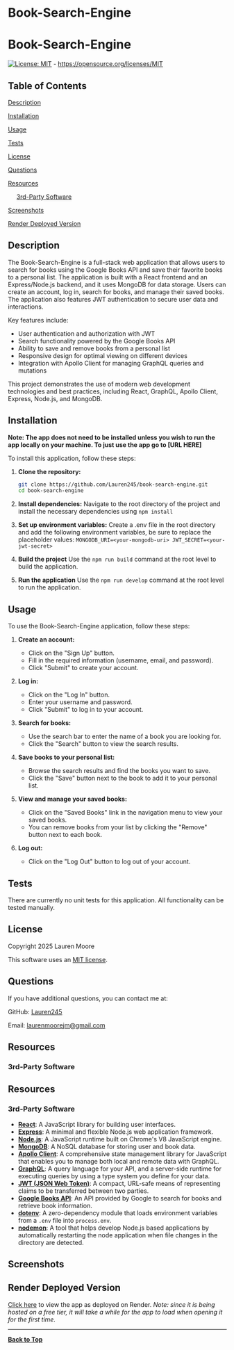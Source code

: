 # Book-Search-Engine
# Book-Search-Engine

[![License: MIT](https://img.shields.io/badge/License-MIT-yellow.svg)](https://opensource.org/licenses/MIT) - https://opensource.org/licenses/MIT

## Table of Contents 
[Description](#description)

[Installation](#installation)

[Usage](#usage)

[Tests](#tests)

[License](#license)

[Questions](#questions)

[Resources](#resources)

&nbsp;&nbsp;&nbsp;&nbsp;&nbsp;[3rd-Party Software](#3rd-party-software)

[Screenshots](#screenshots)

[Render Deployed Version](#render-deployed-version)


## Description
The Book-Search-Engine is a full-stack web application that allows users to search for books using the Google Books API and save their favorite books to a personal list. The application is built with a React frontend and an Express/Node.js backend, and it uses MongoDB for data storage. Users can create an account, log in, search for books, and manage their saved books. The application also features JWT authentication to secure user data and interactions.

Key features include:
- User authentication and authorization with JWT
- Search functionality powered by the Google Books API
- Ability to save and remove books from a personal list
- Responsive design for optimal viewing on different devices
- Integration with Apollo Client for managing GraphQL queries and mutations

This project demonstrates the use of modern web development technologies and best practices, including React, GraphQL, Apollo Client, Express, Node.js, and MongoDB.

## Installation
**Note: The app does not need to be installed unless you wish to run the app locally on your machine. To just use the app go to [URL HERE]** 

To install this application, follow these steps:
1. **Clone the repository:**
   ```sh
   git clone https://github.com/Lauren245/book-search-engine.git
   cd book-search-engine

2. **Install dependencies:** Navigate to the root directory of the project and install the necessary dependencies using ```npm install```

3. **Set up environment variables:** Create a .env file in the root directory and add the following environment variables, be sure to replace the placeholder values: 
```MONGODB_URI=<your-mongodb-uri> JWT_SECRET=<your-jwt-secret>```

4. **Build the project** Use the ```npm run build``` command at the root level to build the application.

5. **Run the application** Use the ```npm run develop``` command at the root level to run the application.

## Usage
To use the Book-Search-Engine application, follow these steps:

1. **Create an account:**
   - Click on the "Sign Up" button.
   - Fill in the required information (username, email, and password).
   - Click "Submit" to create your account.

2. **Log in:**
   - Click on the "Log In" button.
   - Enter your username and password.
   - Click "Submit" to log in to your account.

3. **Search for books:**
   - Use the search bar to enter the name of a book you are looking for.
   - Click the "Search" button to view the search results.

4. **Save books to your personal list:**
   - Browse the search results and find the books you want to save.
   - Click the "Save" button next to the book to add it to your personal list.

5. **View and manage your saved books:**
   - Click on the "Saved Books" link in the navigation menu to view your saved books.
   - You can remove books from your list by clicking the "Remove" button next to each book.

6. **Log out:**
   - Click on the "Log Out" button to log out of your account.

## Tests
There are currently no unit tests for this application. All functionality can be tested manually.

## License
Copyright 2025 Lauren Moore

This software uses an [MIT license](https://opensource.org/license/MIT).

## Questions
If you have additional questions, you can contact me at: 

GitHub: [Lauren245](https://github.com/Lauren245)

Email: laurenmoorejm@gmail.com

## Resources

### 3rd-Party Software
## Resources

### 3rd-Party Software
- **[React](https://reactjs.org/)**: A JavaScript library for building user interfaces.
- **[Express](https://expressjs.com/)**: A minimal and flexible Node.js web application framework.
- **[Node.js](https://nodejs.org/)**: A JavaScript runtime built on Chrome's V8 JavaScript engine.
- **[MongoDB](https://www.mongodb.com/)**: A NoSQL database for storing user and book data.
- **[Apollo Client](https://www.apollographql.com/docs/react/)**: A comprehensive state management library for JavaScript that enables you to manage both local and remote data with GraphQL.
- **[GraphQL](https://graphql.org/)**: A query language for your API, and a server-side runtime for executing queries by using a type system you define for your data.
- **[JWT (JSON Web Token)](https://jwt.io/)**: A compact, URL-safe means of representing claims to be transferred between two parties.
- **[Google Books API](https://developers.google.com/books/docs/v1/getting_started)**: An API provided by Google to search for books and retrieve book information.
- **[dotenv](https://www.npmjs.com/package/dotenv)**: A zero-dependency module that loads environment variables from a `.env` file into `process.env`.
- **[nodemon](https://nodemon.io/)**: A tool that helps develop Node.js based applications by automatically restarting the node application when file changes in the directory are detected.

## Screenshots

## Render Deployed Version
[Click here](#) to view the app as deployed on Render.
*Note: since it is being hosted on a free tier, it will take a while for the app to load when opening it for the first time.*

--- 
**[Back to Top](#book-search-engine)**